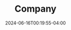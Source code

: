 ---
title: Company
date: 2024-06-16T00:19:55-04:00
featured_image:
featured_image_caption: 
featured_image_attr:
show_details: 
- Music: "[[w:Stephen Sondheim]]"
- Lyrics: Stephen Sondheim
- Book: "[[w:George Furth]]"
genres:
- Musical
- Play
Description:
---